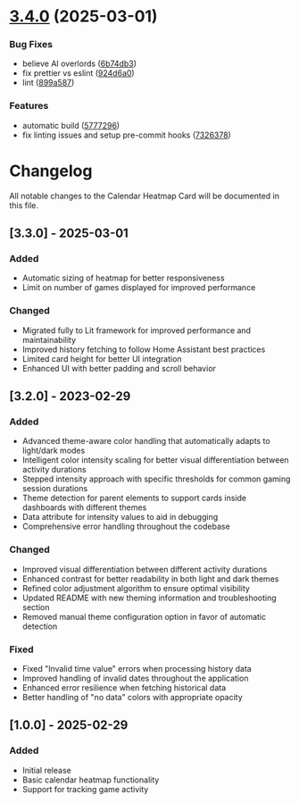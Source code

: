 # [3.4.0](https://github.com/MagicMicky/lovelace-calendar-heatmap-card/compare/v3.3.0...v3.4.0) (2025-03-01)


### Bug Fixes

* believe AI overlords ([6b74db3](https://github.com/MagicMicky/lovelace-calendar-heatmap-card/commit/6b74db3af7f21b04900037dcc4b95135bea316b7))
* fix prettier vs eslint ([924d6a0](https://github.com/MagicMicky/lovelace-calendar-heatmap-card/commit/924d6a0837048fbdf931ee4b770453cea96c4e13))
* lint ([899a587](https://github.com/MagicMicky/lovelace-calendar-heatmap-card/commit/899a5872a9317d4fa776117a2033fbb2c21ebd10))


### Features

* automatic build ([5777296](https://github.com/MagicMicky/lovelace-calendar-heatmap-card/commit/5777296c50fec4e2f0db30d323dbc56e1f8558a6))
* fix linting issues and setup pre-commit hooks ([7326378](https://github.com/MagicMicky/lovelace-calendar-heatmap-card/commit/73263787cd06ad859ccc99ee55f2414fb5b83b98))

# Changelog

All notable changes to the Calendar Heatmap Card will be documented in this file.

## [3.3.0] - 2025-03-01

### Added
- Automatic sizing of heatmap for better responsiveness
- Limit on number of games displayed for improved performance

### Changed
- Migrated fully to Lit framework for improved performance and maintainability
- Improved history fetching to follow Home Assistant best practices
- Limited card height for better UI integration
- Enhanced UI with better padding and scroll behavior

## [3.2.0] - 2023-02-29

### Added
- Advanced theme-aware color handling that automatically adapts to light/dark modes
- Intelligent color intensity scaling for better visual differentiation between activity durations
- Stepped intensity approach with specific thresholds for common gaming session durations
- Theme detection for parent elements to support cards inside dashboards with different themes
- Data attribute for intensity values to aid in debugging
- Comprehensive error handling throughout the codebase

### Changed
- Improved visual differentiation between different activity durations
- Enhanced contrast for better readability in both light and dark themes
- Refined color adjustment algorithm to ensure optimal visibility
- Updated README with new theming information and troubleshooting section
- Removed manual theme configuration option in favor of automatic detection

### Fixed
- Fixed "Invalid time value" errors when processing history data
- Improved handling of invalid dates throughout the application
- Enhanced error resilience when fetching historical data
- Better handling of "no data" colors with appropriate opacity

## [1.0.0] - 2025-02-29

### Added
- Initial release
- Basic calendar heatmap functionality
- Support for tracking game activity
